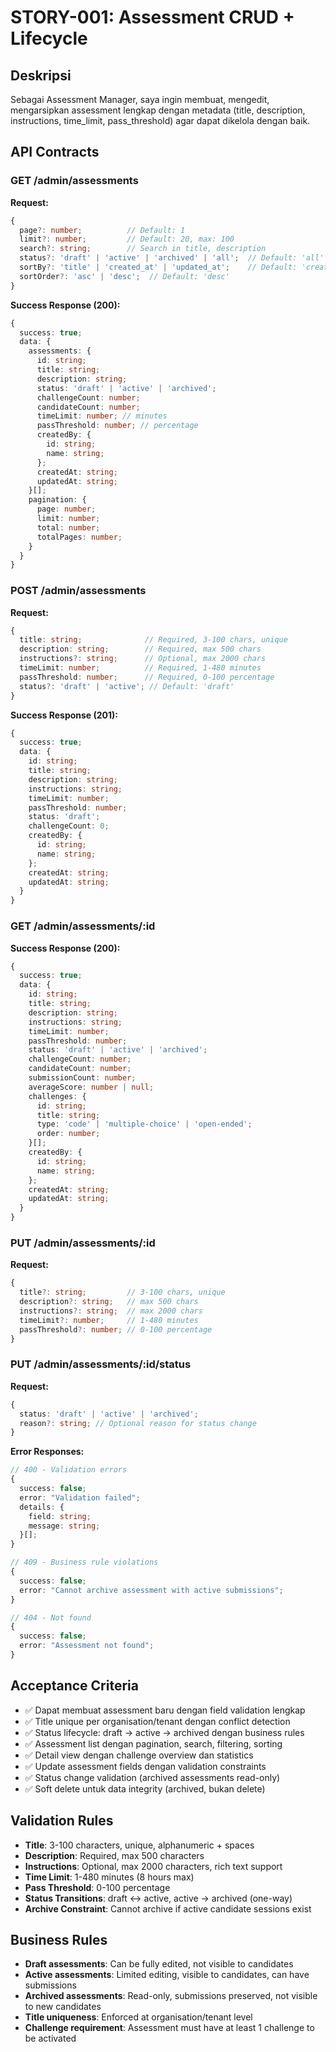 # STORY-001: Assessment CRUD + Lifecycle

## Deskripsi
Sebagai Assessment Manager, saya ingin membuat, mengedit, mengarsipkan assessment lengkap dengan metadata (title, description, instructions, time_limit, pass_threshold) agar dapat dikelola dengan baik.

## API Contracts

### GET /admin/assessments
**Request:**
```typescript
{
  page?: number;          // Default: 1
  limit?: number;         // Default: 20, max: 100
  search?: string;        // Search in title, description
  status?: 'draft' | 'active' | 'archived' | 'all';  // Default: 'all'
  sortBy?: 'title' | 'created_at' | 'updated_at';    // Default: 'created_at'
  sortOrder?: 'asc' | 'desc';  // Default: 'desc'
}
```

**Success Response (200):**
```typescript
{
  success: true;
  data: {
    assessments: {
      id: string;
      title: string;
      description: string;
      status: 'draft' | 'active' | 'archived';
      challengeCount: number;
      candidateCount: number;
      timeLimit: number; // minutes
      passThreshold: number; // percentage
      createdBy: {
        id: string;
        name: string;
      };
      createdAt: string;
      updatedAt: string;
    }[];
    pagination: {
      page: number;
      limit: number;
      total: number;
      totalPages: number;
    }
  }
}
```

### POST /admin/assessments
**Request:**
```typescript
{
  title: string;              // Required, 3-100 chars, unique
  description: string;        // Required, max 500 chars
  instructions?: string;      // Optional, max 2000 chars
  timeLimit: number;          // Required, 1-480 minutes
  passThreshold: number;      // Required, 0-100 percentage
  status?: 'draft' | 'active'; // Default: 'draft'
}
```

**Success Response (201):**
```typescript
{
  success: true;
  data: {
    id: string;
    title: string;
    description: string;
    instructions: string;
    timeLimit: number;
    passThreshold: number;
    status: 'draft';
    challengeCount: 0;
    createdBy: {
      id: string;
      name: string;
    };
    createdAt: string;
    updatedAt: string;
  }
}
```

### GET /admin/assessments/:id
**Success Response (200):**
```typescript
{
  success: true;
  data: {
    id: string;
    title: string;
    description: string;
    instructions: string;
    timeLimit: number;
    passThreshold: number;
    status: 'draft' | 'active' | 'archived';
    challengeCount: number;
    candidateCount: number;
    submissionCount: number;
    averageScore: number | null;
    challenges: {
      id: string;
      title: string;
      type: 'code' | 'multiple-choice' | 'open-ended';
      order: number;
    }[];
    createdBy: {
      id: string;
      name: string;
    };
    createdAt: string;
    updatedAt: string;
  }
}
```

### PUT /admin/assessments/:id
**Request:**
```typescript
{
  title?: string;         // 3-100 chars, unique
  description?: string;   // max 500 chars
  instructions?: string;  // max 2000 chars
  timeLimit?: number;     // 1-480 minutes
  passThreshold?: number; // 0-100 percentage
}
```

### PUT /admin/assessments/:id/status
**Request:**
```typescript
{
  status: 'draft' | 'active' | 'archived';
  reason?: string; // Optional reason for status change
}
```

**Error Responses:**
```typescript
// 400 - Validation errors
{
  success: false;
  error: "Validation failed";
  details: {
    field: string;
    message: string;
  }[];
}

// 409 - Business rule violations
{
  success: false;
  error: "Cannot archive assessment with active submissions";
}

// 404 - Not found
{
  success: false;
  error: "Assessment not found";
}
```

## Acceptance Criteria
- ✅ Dapat membuat assessment baru dengan field validation lengkap
- ✅ Title unique per organisation/tenant dengan conflict detection
- ✅ Status lifecycle: draft → active → archived dengan business rules
- ✅ Assessment list dengan pagination, search, filtering, sorting
- ✅ Detail view dengan challenge overview dan statistics
- ✅ Update assessment fields dengan validation constraints
- ✅ Status change validation (archived assessments read-only)
- ✅ Soft delete untuk data integrity (archived, bukan delete)

## Validation Rules
- **Title**: 3-100 characters, unique, alphanumeric + spaces
- **Description**: Required, max 500 characters
- **Instructions**: Optional, max 2000 characters, rich text support
- **Time Limit**: 1-480 minutes (8 hours max)
- **Pass Threshold**: 0-100 percentage
- **Status Transitions**: draft ↔ active, active → archived (one-way)
- **Archive Constraint**: Cannot archive if active candidate sessions exist

## Business Rules
- **Draft assessments**: Can be fully edited, not visible to candidates
- **Active assessments**: Limited editing, visible to candidates, can have submissions
- **Archived assessments**: Read-only, submissions preserved, not visible to new candidates
- **Title uniqueness**: Enforced at organisation/tenant level
- **Challenge requirement**: Assessment must have at least 1 challenge to be activated

